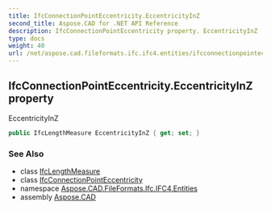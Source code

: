 ```yaml
---
title: IfcConnectionPointEccentricity.EccentricityInZ
second_title: Aspose.CAD for .NET API Reference
description: IfcConnectionPointEccentricity property. EccentricityInZ
type: docs
weight: 40
url: /net/aspose.cad.fileformats.ifc.ifc4.entities/ifcconnectionpointeccentricity/eccentricityinz/
---
```

## IfcConnectionPointEccentricity.EccentricityInZ property

EccentricityInZ

```csharp
public IfcLengthMeasure EccentricityInZ { get; set; }
```

### See Also

* class [IfcLengthMeasure](../../../aspose.cad.fileformats.ifc.ifc4.types/ifclengthmeasure/)
* class [IfcConnectionPointEccentricity](../)
* namespace [Aspose.CAD.FileFormats.Ifc.IFC4.Entities](../../ifcconnectionpointeccentricity/)
* assembly [Aspose.CAD](../../../)


